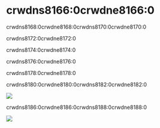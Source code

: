 # crwdns8166:0crwdne8166:0
crwdns8168:0crwdne8168:0crwdns8170:0crwdne8170:0

crwdns8172:0crwdne8172:0


crwdns8174:0crwdne8174:0


crwdns8176:0crwdne8176:0


crwdns8178:0crwdne8178:0

crwdns8180:0crwdne8180:0crwdns8182:0crwdne8182:0

![](crwdns8184:0crwdne8184:0)

crwdns8186:0crwdne8186:0crwdns8188:0crwdne8188:0

![](crwdns8190:0crwdne8190:0)
